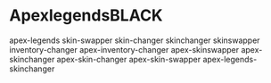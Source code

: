 # ApexlegendsBLACK
apex-legends skin-swapper skin-changer skinchanger skinswapper inventory-changer apex-inventory-changer apex-skinswapper apex-skinchanger apex-skin-changer apex-skin-swapper apex-legends-skinchanger
